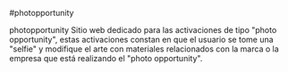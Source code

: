 #photopportunity

photopportunity
Sitio web dedicado para las activaciones de tipo "photo opportunity", estas activaciones constan en que el usuario se tome una "selfie" y modifique el arte con materiales relacionados con la marca o la empresa que está realizando el "photo opportunity".

